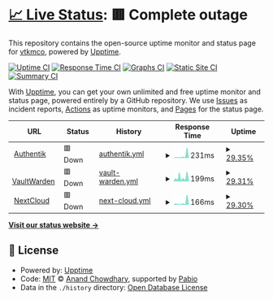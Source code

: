 # [📈 Live Status](https://vtkmco.github.io/git_uptime): <!--live status--> **🟥 Complete outage**

This repository contains the open-source uptime monitor and status page for [vtkmco](https://vtkmco.github.io/git_uptime), powered by [Upptime](https://github.com/upptime/upptime).

[![Uptime CI](https://github.com/vtkmco/git_uptime/workflows/Uptime%20CI/badge.svg)](https://github.com/vtkmco/git_uptime/actions?query=workflow%3A%22Uptime+CI%22)
[![Response Time CI](https://github.com/vtkmco/git_uptime/workflows/Response%20Time%20CI/badge.svg)](https://github.com/vtkmco/git_uptime/actions?query=workflow%3A%22Response+Time+CI%22)
[![Graphs CI](https://github.com/vtkmco/git_uptime/workflows/Graphs%20CI/badge.svg)](https://github.com/vtkmco/git_uptime/actions?query=workflow%3A%22Graphs+CI%22)
[![Static Site CI](https://github.com/vtkmco/git_uptime/workflows/Static%20Site%20CI/badge.svg)](https://github.com/vtkmco/git_uptime/actions?query=workflow%3A%22Static+Site+CI%22)
[![Summary CI](https://github.com/vtkmco/git_uptime/workflows/Summary%20CI/badge.svg)](https://github.com/vtkmco/git_uptime/actions?query=workflow%3A%22Summary+CI%22)

With [Upptime](https://upptime.js.org), you can get your own unlimited and free uptime monitor and status page, powered entirely by a GitHub repository. We use [Issues](https://github.com/vtkmco/git_uptime/issues) as incident reports, [Actions](https://github.com/vtkmco/git_uptime/actions) as uptime monitors, and [Pages](https://vtkmco.github.io/git_uptime) for the status page.

<!--start: status pages-->
<!-- This summary is generated by Upptime (https://github.com/upptime/upptime) -->
<!-- Do not edit this manually, your changes will be overwritten -->
<!-- prettier-ignore -->
| URL | Status | History | Response Time | Uptime |
| --- | ------ | ------- | ------------- | ------ |
| <img alt="" src="https://icons.duckduckgo.com/ip3/auth.vtk2m.xyz.ico" height="13"> [Authentik](https://auth.vtk2m.xyz) | 🟥 Down | [authentik.yml](https://github.com/vtkmco/git_uptime/commits/HEAD/history/authentik.yml) | <details><summary><img alt="Response time graph" src="./graphs/authentik/response-time-week.png" height="20"> 231ms</summary><br><a href="https://vtkmco.github.io/git_uptime/history/authentik"><img alt="Response time 231" src="https://img.shields.io/endpoint?url=https%3A%2F%2Fraw.githubusercontent.com%2Fvtkmco%2Fgit_uptime%2FHEAD%2Fapi%2Fauthentik%2Fresponse-time.json"></a><br><a href="https://vtkmco.github.io/git_uptime/history/authentik"><img alt="24-hour response time 231" src="https://img.shields.io/endpoint?url=https%3A%2F%2Fraw.githubusercontent.com%2Fvtkmco%2Fgit_uptime%2FHEAD%2Fapi%2Fauthentik%2Fresponse-time-day.json"></a><br><a href="https://vtkmco.github.io/git_uptime/history/authentik"><img alt="7-day response time 231" src="https://img.shields.io/endpoint?url=https%3A%2F%2Fraw.githubusercontent.com%2Fvtkmco%2Fgit_uptime%2FHEAD%2Fapi%2Fauthentik%2Fresponse-time-week.json"></a><br><a href="https://vtkmco.github.io/git_uptime/history/authentik"><img alt="30-day response time 231" src="https://img.shields.io/endpoint?url=https%3A%2F%2Fraw.githubusercontent.com%2Fvtkmco%2Fgit_uptime%2FHEAD%2Fapi%2Fauthentik%2Fresponse-time-month.json"></a><br><a href="https://vtkmco.github.io/git_uptime/history/authentik"><img alt="1-year response time 231" src="https://img.shields.io/endpoint?url=https%3A%2F%2Fraw.githubusercontent.com%2Fvtkmco%2Fgit_uptime%2FHEAD%2Fapi%2Fauthentik%2Fresponse-time-year.json"></a></details> | <details><summary><a href="https://vtkmco.github.io/git_uptime/history/authentik">29.35%</a></summary><a href="https://vtkmco.github.io/git_uptime/history/authentik"><img alt="All-time uptime 29.35%" src="https://img.shields.io/endpoint?url=https%3A%2F%2Fraw.githubusercontent.com%2Fvtkmco%2Fgit_uptime%2FHEAD%2Fapi%2Fauthentik%2Fuptime.json"></a><br><a href="https://vtkmco.github.io/git_uptime/history/authentik"><img alt="24-hour uptime 29.35%" src="https://img.shields.io/endpoint?url=https%3A%2F%2Fraw.githubusercontent.com%2Fvtkmco%2Fgit_uptime%2FHEAD%2Fapi%2Fauthentik%2Fuptime-day.json"></a><br><a href="https://vtkmco.github.io/git_uptime/history/authentik"><img alt="7-day uptime 29.35%" src="https://img.shields.io/endpoint?url=https%3A%2F%2Fraw.githubusercontent.com%2Fvtkmco%2Fgit_uptime%2FHEAD%2Fapi%2Fauthentik%2Fuptime-week.json"></a><br><a href="https://vtkmco.github.io/git_uptime/history/authentik"><img alt="30-day uptime 29.35%" src="https://img.shields.io/endpoint?url=https%3A%2F%2Fraw.githubusercontent.com%2Fvtkmco%2Fgit_uptime%2FHEAD%2Fapi%2Fauthentik%2Fuptime-month.json"></a><br><a href="https://vtkmco.github.io/git_uptime/history/authentik"><img alt="1-year uptime 29.35%" src="https://img.shields.io/endpoint?url=https%3A%2F%2Fraw.githubusercontent.com%2Fvtkmco%2Fgit_uptime%2FHEAD%2Fapi%2Fauthentik%2Fuptime-year.json"></a></details>
| <img alt="" src="https://icons.duckduckgo.com/ip3/vw.vtk2m.xyz.ico" height="13"> [VaultWarden](https://vw.vtk2m.xyz) | 🟥 Down | [vault-warden.yml](https://github.com/vtkmco/git_uptime/commits/HEAD/history/vault-warden.yml) | <details><summary><img alt="Response time graph" src="./graphs/vault-warden/response-time-week.png" height="20"> 199ms</summary><br><a href="https://vtkmco.github.io/git_uptime/history/vault-warden"><img alt="Response time 199" src="https://img.shields.io/endpoint?url=https%3A%2F%2Fraw.githubusercontent.com%2Fvtkmco%2Fgit_uptime%2FHEAD%2Fapi%2Fvault-warden%2Fresponse-time.json"></a><br><a href="https://vtkmco.github.io/git_uptime/history/vault-warden"><img alt="24-hour response time 199" src="https://img.shields.io/endpoint?url=https%3A%2F%2Fraw.githubusercontent.com%2Fvtkmco%2Fgit_uptime%2FHEAD%2Fapi%2Fvault-warden%2Fresponse-time-day.json"></a><br><a href="https://vtkmco.github.io/git_uptime/history/vault-warden"><img alt="7-day response time 199" src="https://img.shields.io/endpoint?url=https%3A%2F%2Fraw.githubusercontent.com%2Fvtkmco%2Fgit_uptime%2FHEAD%2Fapi%2Fvault-warden%2Fresponse-time-week.json"></a><br><a href="https://vtkmco.github.io/git_uptime/history/vault-warden"><img alt="30-day response time 199" src="https://img.shields.io/endpoint?url=https%3A%2F%2Fraw.githubusercontent.com%2Fvtkmco%2Fgit_uptime%2FHEAD%2Fapi%2Fvault-warden%2Fresponse-time-month.json"></a><br><a href="https://vtkmco.github.io/git_uptime/history/vault-warden"><img alt="1-year response time 199" src="https://img.shields.io/endpoint?url=https%3A%2F%2Fraw.githubusercontent.com%2Fvtkmco%2Fgit_uptime%2FHEAD%2Fapi%2Fvault-warden%2Fresponse-time-year.json"></a></details> | <details><summary><a href="https://vtkmco.github.io/git_uptime/history/vault-warden">29.31%</a></summary><a href="https://vtkmco.github.io/git_uptime/history/vault-warden"><img alt="All-time uptime 29.31%" src="https://img.shields.io/endpoint?url=https%3A%2F%2Fraw.githubusercontent.com%2Fvtkmco%2Fgit_uptime%2FHEAD%2Fapi%2Fvault-warden%2Fuptime.json"></a><br><a href="https://vtkmco.github.io/git_uptime/history/vault-warden"><img alt="24-hour uptime 29.31%" src="https://img.shields.io/endpoint?url=https%3A%2F%2Fraw.githubusercontent.com%2Fvtkmco%2Fgit_uptime%2FHEAD%2Fapi%2Fvault-warden%2Fuptime-day.json"></a><br><a href="https://vtkmco.github.io/git_uptime/history/vault-warden"><img alt="7-day uptime 29.31%" src="https://img.shields.io/endpoint?url=https%3A%2F%2Fraw.githubusercontent.com%2Fvtkmco%2Fgit_uptime%2FHEAD%2Fapi%2Fvault-warden%2Fuptime-week.json"></a><br><a href="https://vtkmco.github.io/git_uptime/history/vault-warden"><img alt="30-day uptime 29.31%" src="https://img.shields.io/endpoint?url=https%3A%2F%2Fraw.githubusercontent.com%2Fvtkmco%2Fgit_uptime%2FHEAD%2Fapi%2Fvault-warden%2Fuptime-month.json"></a><br><a href="https://vtkmco.github.io/git_uptime/history/vault-warden"><img alt="1-year uptime 29.31%" src="https://img.shields.io/endpoint?url=https%3A%2F%2Fraw.githubusercontent.com%2Fvtkmco%2Fgit_uptime%2FHEAD%2Fapi%2Fvault-warden%2Fuptime-year.json"></a></details>
| <img alt="" src="https://icons.duckduckgo.com/ip3/nextcloud.vtk2m.xyz.ico" height="13"> [NextCloud](https://nextcloud.vtk2m.xyz) | 🟥 Down | [next-cloud.yml](https://github.com/vtkmco/git_uptime/commits/HEAD/history/next-cloud.yml) | <details><summary><img alt="Response time graph" src="./graphs/next-cloud/response-time-week.png" height="20"> 166ms</summary><br><a href="https://vtkmco.github.io/git_uptime/history/next-cloud"><img alt="Response time 166" src="https://img.shields.io/endpoint?url=https%3A%2F%2Fraw.githubusercontent.com%2Fvtkmco%2Fgit_uptime%2FHEAD%2Fapi%2Fnext-cloud%2Fresponse-time.json"></a><br><a href="https://vtkmco.github.io/git_uptime/history/next-cloud"><img alt="24-hour response time 166" src="https://img.shields.io/endpoint?url=https%3A%2F%2Fraw.githubusercontent.com%2Fvtkmco%2Fgit_uptime%2FHEAD%2Fapi%2Fnext-cloud%2Fresponse-time-day.json"></a><br><a href="https://vtkmco.github.io/git_uptime/history/next-cloud"><img alt="7-day response time 166" src="https://img.shields.io/endpoint?url=https%3A%2F%2Fraw.githubusercontent.com%2Fvtkmco%2Fgit_uptime%2FHEAD%2Fapi%2Fnext-cloud%2Fresponse-time-week.json"></a><br><a href="https://vtkmco.github.io/git_uptime/history/next-cloud"><img alt="30-day response time 166" src="https://img.shields.io/endpoint?url=https%3A%2F%2Fraw.githubusercontent.com%2Fvtkmco%2Fgit_uptime%2FHEAD%2Fapi%2Fnext-cloud%2Fresponse-time-month.json"></a><br><a href="https://vtkmco.github.io/git_uptime/history/next-cloud"><img alt="1-year response time 166" src="https://img.shields.io/endpoint?url=https%3A%2F%2Fraw.githubusercontent.com%2Fvtkmco%2Fgit_uptime%2FHEAD%2Fapi%2Fnext-cloud%2Fresponse-time-year.json"></a></details> | <details><summary><a href="https://vtkmco.github.io/git_uptime/history/next-cloud">29.30%</a></summary><a href="https://vtkmco.github.io/git_uptime/history/next-cloud"><img alt="All-time uptime 29.30%" src="https://img.shields.io/endpoint?url=https%3A%2F%2Fraw.githubusercontent.com%2Fvtkmco%2Fgit_uptime%2FHEAD%2Fapi%2Fnext-cloud%2Fuptime.json"></a><br><a href="https://vtkmco.github.io/git_uptime/history/next-cloud"><img alt="24-hour uptime 29.30%" src="https://img.shields.io/endpoint?url=https%3A%2F%2Fraw.githubusercontent.com%2Fvtkmco%2Fgit_uptime%2FHEAD%2Fapi%2Fnext-cloud%2Fuptime-day.json"></a><br><a href="https://vtkmco.github.io/git_uptime/history/next-cloud"><img alt="7-day uptime 29.30%" src="https://img.shields.io/endpoint?url=https%3A%2F%2Fraw.githubusercontent.com%2Fvtkmco%2Fgit_uptime%2FHEAD%2Fapi%2Fnext-cloud%2Fuptime-week.json"></a><br><a href="https://vtkmco.github.io/git_uptime/history/next-cloud"><img alt="30-day uptime 29.30%" src="https://img.shields.io/endpoint?url=https%3A%2F%2Fraw.githubusercontent.com%2Fvtkmco%2Fgit_uptime%2FHEAD%2Fapi%2Fnext-cloud%2Fuptime-month.json"></a><br><a href="https://vtkmco.github.io/git_uptime/history/next-cloud"><img alt="1-year uptime 29.30%" src="https://img.shields.io/endpoint?url=https%3A%2F%2Fraw.githubusercontent.com%2Fvtkmco%2Fgit_uptime%2FHEAD%2Fapi%2Fnext-cloud%2Fuptime-year.json"></a></details>

<!--end: status pages-->

[**Visit our status website →**](https://vtkmco.github.io/git_uptime)

## 📄 License

- Powered by: [Upptime](https://github.com/upptime/upptime)
- Code: [MIT](./LICENSE) © [Anand Chowdhary](https://anandchowdhary.com), supported by [Pabio](https://pabio.com)
- Data in the `./history` directory: [Open Database License](https://opendatacommons.org/licenses/odbl/1-0/)
